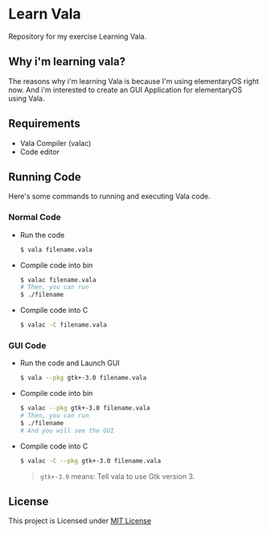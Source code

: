 # Learn Vala

Repository for my exercise Learning Vala.

## Why i'm learning vala?

The reasons why i'm learning Vala is because I'm using elementaryOS right now. And i'm interested to create an GUI Application for elementaryOS using Vala.

## Requirements

- Vala Compiler (valac)
- Code editor

## Running Code

Here's some commands to running and executing Vala code.

### Normal Code

- Run the code

  ```sh
  $ vala filename.vala
  ```

- Compile code into bin

  ```sh
  $ valac filename.vala
  # Then, you can run
  $ ./filename
  ```

- Compile code into C
  ```sh
  $ valac -C filename.vala
  ```

### GUI Code

- Run the code and Launch GUI

  ```sh
  $ vala --pkg gtk+-3.0 filename.vala
  ```

- Compile code into bin

  ```sh
  $ valac --pkg gtk+-3.0 filename.vala
  # Then, you can run
  $ ./filename
  # And you will see the GUI
  ```

- Compile code into C
  ```sh
  $ valac -C --pkg gtk+-3.0 filename.vala
  ```
  > `gtk+-3.0` means: Tell vala to use Gtk version 3.

## License

This project is Licensed under [MIT License](LICENSE)
